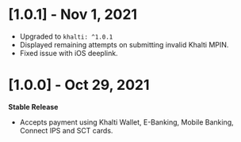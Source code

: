 # [1.0.1] - Nov 1, 2021
- Upgraded to `khalti: ^1.0.1`
- Displayed remaining attempts on submitting invalid Khalti MPIN.
- Fixed issue with iOS deeplink.

# [1.0.0] - Oct 29, 2021
**Stable Release**
- Accepts payment using Khalti Wallet, E-Banking, Mobile Banking, Connect IPS and SCT cards.